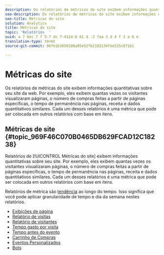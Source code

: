 ```yaml
---
description: Os relatórios de métricas do site exibem informações quantitativas sobre seu site da web. Por exemplo, eles exibem quantas vezes os visitantes visualizaram páginas, o número de compras feitas a partir de páginas específicas, o tempo de permanência nas páginas, receita e dados quantitativos similares. Cada um desses relatórios é uma métrica que pode ser colocada em outros relatórios com base em itens.
seo-description: Os relatórios de métricas do site exibem informações quantitativas sobre seu site da web. Por exemplo, eles exibem quantas vezes os visitantes visualizaram páginas, o número de compras feitas a partir de páginas específicas, o tempo de permanência nas páginas, receita e dados quantitativos similares. Cada um desses relatórios é uma métrica que pode ser colocada em outros relatórios com base em itens.
seo-title: Métricas do site
solution: Analytics
title: Métricas do site
topic: 'Relatórios  '
uuid: a 7 bec 7 f 5-7 dc 7-4124-b 61 d -2 faa 3 d 4 f 3 a 8 e
translation-type: tm+mt
source-git-commit: 86fe1b3650100a05e52fb2102134fee515c871b1

---
```



# Métricas do site

Os relatórios de métricas do site exibem informações quantitativas sobre seu site da web. Por exemplo, eles exibem quantas vezes os visitantes visualizaram páginas, o número de compras feitas a partir de páginas específicas, o tempo de permanência nas páginas, receita e dados quantitativos similares. Cada um desses relatórios é uma métrica que pode ser colocada em outros relatórios com base em itens.

## Métricas de site {#topic_969F46C070B0465DB629FCAD12C18238}

Relatórios de [!UICONTROL Métricas do site] exibem informações quantitativas sobre seu site. Por exemplo, eles exibem quantas vezes os visitantes visualizaram páginas, o número de compras feitas a partir de páginas específicas, o tempo de permanência nas páginas, receita e dados quantitativos similares. Cada um desses relatórios é uma métrica que pode ser colocada em outros relatórios com base em itens.

Relatórios de métrica são [tendência](/help/components/c-variables/dimensionslist/reports-types.md) ao longo do tempo. Isso significa que você pode aplicar granularidade de tempo e dia da semana nestes relatórios.

* [Exibições de página](../../../components/c-variables/dimensionslist/reports-page-views.md#concept_332C9BDFD6C1495C8362860478B9BA33)
* [Relatório de visitas](../../../components/c-variables/dimensionslist/reports-visits.md#concept_50CA55CF2A41430CBC754AEEEE6023A9)
* [Relatório de visitantes](../../../components/c-variables/dimensionslist/reports-visitors.md#concept_7371DAB5DA474D03A2D1448F151E011B)
* [Tempo gasto por visita](../../../components/c-variables/dimensionslist/reports-time-spent-per-visit.md#concept_E3D0FEC81E1F4987B39CC467F19FFCFF)
* [Tempo antes do evento](../../../components/c-variables/dimensionslist/reports-time-prior-to-event.md#concept_00820DACA2F24EE6A83B0FB211BE6907)
* [Carrinho de Compras](../../../components/c-variables/dimensionslist/reports-shopping-cart.md#concept_6AEC5A6C707B46B790C1A79E72F9A339)
* [Eventos Personalizados](../../../components/c-variables/dimensionslist/reports-custom-events.md#concept_9337B2FB8A3F417BA8689FE7FD64629F)
* [Bots](../../../components/c-variables/dimensionslist/reports-bots.md#concept_15E1C8514EF54581A9467877F62426EC)
